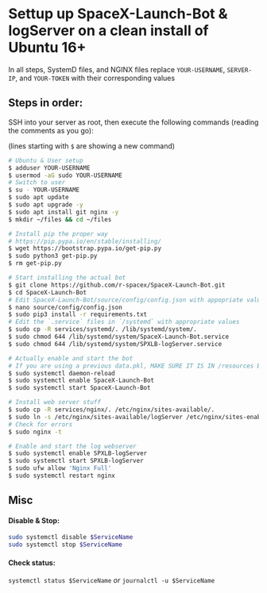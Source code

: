# Settup up SpaceX-Launch-Bot & logServer on a clean install of Ubuntu 16+

In all steps, SystemD files, and NGINX files replace `YOUR-USERNAME`, `SERVER-IP`, and `YOUR-TOKEN` with their corresponding values

## Steps in order:

SSH into your server as root, then execute the following commands (reading the comments as you go):

(lines starting with `$` are showing a new command)

```bash
# Ubuntu & User setup
$ adduser YOUR-USERNAME
$ usermod -aG sudo YOUR-USERNAME
# Switch to user
$ su - YOUR-USERNAME
$ sudo apt update
$ sudo apt upgrade -y
$ sudo apt install git nginx -y
$ mkdir ~/files && cd ~/files

# Install pip the proper way
# https://pip.pypa.io/en/stable/installing/
$ wget https://bootstrap.pypa.io/get-pip.py
$ sudo python3 get-pip.py
$ rm get-pip.py

# Start installing the actual bot
$ git clone https://github.com/r-spacex/SpaceX-Launch-Bot.git
$ cd SpaceX-Launch-Bot
# Edit SpaceX-Launch-Bot/source/config/config.json with appopriate values
$ nano source/config/config.json
$ sudo pip3 install -r requirements.txt
# Edit the `.service` files in `/systemd` with appropriate values 
$ sudo cp -R services/systemd/. /lib/systemd/system/.
$ sudo chmod 644 /lib/systemd/system/SpaceX-Launch-Bot.service
$ sudo chmod 644 /lib/systemd/system/SPXLB-logServer.service

# Actually enable and start the bot
# If you are using a previous data.pkl, MAKE SURE IT IS IN /resources BEFORE STARTING
$ sudo systemctl daemon-reload
$ sudo systemctl enable SpaceX-Launch-Bot
$ sudo systemctl start SpaceX-Launch-Bot

# Install web server stuff
$ sudo cp -R services/nginx/. /etc/nginx/sites-available/.
$ sudo ln -s /etc/nginx/sites-available/logServer /etc/nginx/sites-enabled
# Check for errors
$ sudo nginx -t

# Enable and start the log webserver
$ sudo systemctl enable SPXLB-logServer
$ sudo systemctl start SPXLB-logServer
$ sudo ufw allow 'Nginx Full'
$ sudo systemctl restart nginx
```

## Misc

#### Disable & Stop:

```bash
sudo systemctl disable $ServiceName
sudo systemctl stop $ServiceName
```

#### Check status:

`systemctl status $ServiceName` *or* `journalctl -u $ServiceName`
